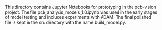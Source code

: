 This directory contains Jupyter Notebooks for prototyping in the pcb-vision project. 
The file pcb_analysis_models_1.0.ipynb was used in the early stages of model testing and includes experiments with ADAM. 
The final polished file is kept in the src directory with the name build_model.py.

